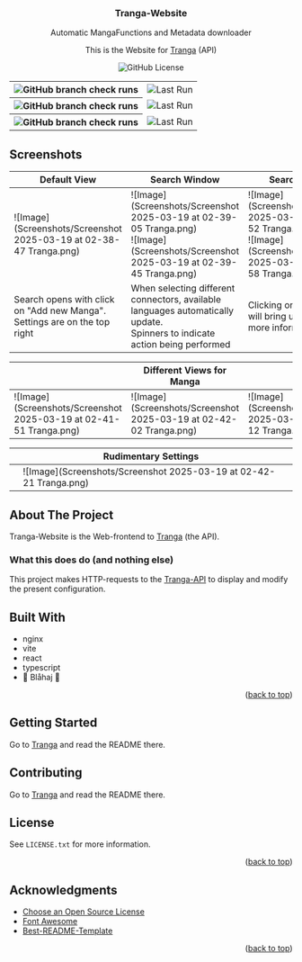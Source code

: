 <!-- PROJECT SHIELDS -->
<!--
*** I'm using markdown "reference style" links for readability.
*** Reference links are enclosed in brackets [ ] instead of parentheses ( ).
*** See the bottom of this document for the declaration of the reference variables
*** for contributors-url, forks-url, etc. This is an optional, concise syntax you may use.
*** https://www.markdownguide.org/basic-syntax/#reference-style-links
-->

<!-- PROJECT LOGO -->
<br />
<div align="center">

<h3 align="center">Tranga-Website</h3>

  <p align="center">
    Automatic MangaFunctions and Metadata downloader 
  </p>
  <p align="center">
    This is the Website for <a href="https://github.com/C9Glax/tranga">Tranga</a> (API)  
  </p>

  ![GitHub License](https://img.shields.io/github/license/C9glax/tranga-website)

  <table>
    <tr>
      <th><img alt="GitHub branch check runs" src="https://img.shields.io/github/check-runs/c9glax/tranga-website/master?label=master"></th>
      <td><img alt="Last Run" src="https://img.shields.io/badge/dynamic/json?url=https%3A%2F%2Fapi.github.com%2Frepos%2Fc9glax%2Ftranga-website%2Factions%2Fworkflows%2Fdocker-image-master.yml%2Fruns%3Fper_page%3D1&query=workflow_runs%5B0%5D.created_at&label=Last%20Run"></td>
    </tr>
    <tr>
      <th><img alt="GitHub branch check runs" src="https://img.shields.io/github/check-runs/c9glax/tranga-website/cuttingedge?label=cuttingedge"></th>
      <td><img alt="Last Run" src="https://img.shields.io/badge/dynamic/json?url=https%3A%2F%2Fapi.github.com%2Frepos%2Fc9glax%2Ftranga-website%2Factions%2Fworkflows%2Fdocker-image-cuttingedge.yml%2Fruns%3Fper_page%3D1&query=workflow_runs%5B0%5D.created_at&label=Last%20Run"></td>
    </tr>
    <tr>
      <th><img alt="GitHub branch check runs" src="https://img.shields.io/github/check-runs/c9glax/tranga-website/vite-react-ts?label=vite-react-ts"></th>
      <td><img alt="Last Run" src="https://img.shields.io/badge/dynamic/json?url=https%3A%2F%2Fapi.github.com%2Frepos%2Fc9glax%2Ftranga-website%2Factions%2Fworkflows%2Fdocker-image-vite-react-ts.yml%2Fruns%3Fper_page%3D1&query=workflow_runs%5B0%5D.created_at&label=Last%20Run"></td>
    </tr>
  </table>
</div>



<!-- ABOUT THE PROJECT -->
## Screenshots

| Default View                                                                  | Search Window                                                                                                                             | Search Results                                                                                                                            |
|-------------------------------------------------------------------------------|-------------------------------------------------------------------------------------------------------------------------------------------|-------------------------------------------------------------------------------------------------------------------------------------------|
| ![Image](Screenshots/Screenshot 2025-03-19 at 02-38-47 Tranga.png)            | ![Image](Screenshots/Screenshot 2025-03-19 at 02-39-05 Tranga.png)<br/>![Image](Screenshots/Screenshot 2025-03-19 at 02-39-45 Tranga.png) | ![Image](Screenshots/Screenshot 2025-03-19 at 02-39-52 Tranga.png)<br/>![Image](Screenshots/Screenshot 2025-03-19 at 02-39-58 Tranga.png) |
| Search opens with click on "Add new Manga".<br/>Settings are on the top right | When selecting different connectors, available languages automatically update.<br/>Spinners to indicate action being performed            | Clicking on an Item here will bring up a view with more information                                                                       |

|                                                                    | Different Views for Manga                                          |                                                                    |
|--------------------------------------------------------------------|--------------------------------------------------------------------|--------------------------------------------------------------------|
| ![Image](Screenshots/Screenshot 2025-03-19 at 02-41-51 Tranga.png) | ![Image](Screenshots/Screenshot 2025-03-19 at 02-42-02 Tranga.png) | ![Image](Screenshots/Screenshot 2025-03-19 at 02-42-12 Tranga.png) |

| | Rudimentary Settings                                               | |
|-|--------------------------------------------------------------------|-|
| | ![Image](Screenshots/Screenshot 2025-03-19 at 02-42-21 Tranga.png) | |


## About The Project

Tranga-Website is the Web-frontend to [Tranga](https://github.com/C9Glax/tranga) (the API).

### What this does do (and nothing else)

This project makes HTTP-requests to the [Tranga-API](https://github.com/C9Glax/tranga) to display and modify the present configuration.

## Built With

- nginx
- vite
- react
- typescript
- 💙 Blåhaj 🦈

<p align="right">(<a href="#readme-top">back to top</a>)</p>

<!-- GETTING STARTED -->
## Getting Started

Go to [Tranga](https://github.com/C9Glax/tranga?tab=readme-ov-file#getting-started) and read the README there.

<!-- CONTRIBUTING -->
## Contributing

Go to [Tranga](https://github.com/C9Glax/tranga?tab=readme-ov-file#contributing) and read the README there.

<!-- LICENSE -->
## License

See `LICENSE.txt` for more information.

<p align="right">(<a href="#readme-top">back to top</a>)</p>



<!-- ACKNOWLEDGMENTS -->
## Acknowledgments

* [Choose an Open Source License](https://choosealicense.com)
* [Font Awesome](https://fontawesome.com)
* [Best-README-Template](https://github.com/othneildrew/Best-README-Template/tree/master)

<p align="right">(<a href="#readme-top">back to top</a>)</p>
